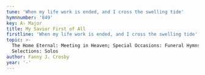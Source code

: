 ```yaml
---
tune: 'When my life work is ended, and I cross the swelling tide'
hymnnumber: '849'
key: A♭ Major
title: My Savior First of All
firstline: 'When my life work is ended, and I cross the swelling tide'
topic: >-
  The Home Eternal: Meeting in Heaven; Special Occasions: Funeral Hymns; Special
  Selections: Solos
author: Fanny J. Crosby
year: '-'
---
```

